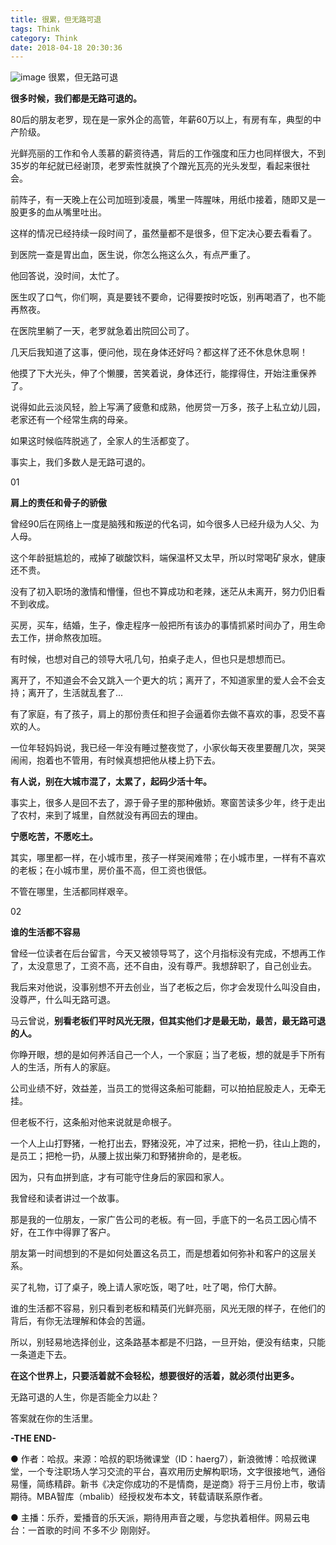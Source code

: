 ```yaml
---
title: 很累，但无路可退
tags: Think
category: Think
date: 2018-04-18 20:30:36
---
```

![image](http://ovi3ob9p4.bkt.clouddn.com/TIETU/CT0175.jpg)
很累，但无路可退
<!--more-->


**很多时候，我们都是无路可退的。**

80后的朋友老罗，现在是一家外企的高管，年薪60万以上，有房有车，典型的中产阶级。

光鲜亮丽的工作和令人羡慕的薪资待遇，背后的工作强度和压力也同样很大，不到35岁的年纪就已经谢顶，老罗索性就换了个蹭光瓦亮的光头发型，看起来很社会。

前阵子，有一天晚上在公司加班到凌晨，嘴里一阵腥味，用纸巾接着，随即又是一股更多的血从嘴里吐出。

这样的情况已经持续一段时间了，虽然量都不是很多，但下定决心要去看看了。

到医院一查是胃出血，医生说，你怎么拖这么久，有点严重了。

他回答说，没时间，太忙了。

医生叹了口气，你们啊，真是要钱不要命，记得要按时吃饭，别再喝酒了，也不能再熬夜。

在医院里躺了一天，老罗就急着出院回公司了。

几天后我知道了这事，便问他，现在身体还好吗？都这样了还不休息休息啊！

他摸了下大光头，伸了个懒腰，苦笑着说，身体还行，能撑得住，开始注重保养了。

说得如此云淡风轻，脸上写满了疲惫和成熟，他房贷一万多，孩子上私立幼儿园，老家还有一个经常生病的母亲。

如果这时候临阵脱逃了，全家人的生活都变了。



事实上，我们多数人是无路可退的。

01

**肩上的责任和骨子的骄傲**

曾经90后在网络上一度是脑残和叛逆的代名词，如今很多人已经升级为人父、为人母。

这个年龄挺尴尬的，戒掉了碳酸饮料，端保温杯又太早，所以时常喝矿泉水，健康还不贵。

没有了初入职场的激情和懵懂，但也不算成功和老辣，迷茫从未离开，努力仍旧看不到收成。

买房，买车，结婚，生子，像走程序一般把所有该办的事情抓紧时间办了，用生命去工作，拼命熬夜加班。

有时候，也想对自己的领导大吼几句，拍桌子走人，但也只是想想而已。

离开了，不知道会不会又跳入一个更大的坑；离开了，不知道家里的爱人会不会支持；离开了，生活就乱套了...

有了家庭，有了孩子，肩上的那份责任和担子会逼着你去做不喜欢的事，忍受不喜欢的人。

一位年轻妈妈说，我已经一年没有睡过整夜觉了，小家伙每天夜里要醒几次，哭哭闹闹，抱着也不管用，有时候真想把他从楼上扔下去。

**有人说，别在大城市混了，太累了，起码少活十年。**

事实上，很多人是回不去了，源于骨子里的那种傲娇。寒窗苦读多少年，终于走出了农村，来到了城里，自然就没有再回去的理由。

**宁愿吃苦，不愿吃土。**



其实，哪里都一样，在小城市里，孩子一样哭闹难带；在小城市里，一样有不喜欢的老板；在小城市里，房价虽不高，但工资也很低。

不管在哪里，生活都同样艰辛。

02

**谁的生活都不容易**

曾经一位读者在后台留言，今天又被领导骂了，这个月指标没有完成，不想再工作了，太没意思了，工资不高，还不自由，没有尊严。我想辞职了，自己创业去。

我后来对他说，没事别想不开去创业，当了老板之后，你才会发现什么叫没自由，没尊严，什么叫无路可退。

马云曾说，**别看老板们平时风光无限，但其实他们才是最无助，最苦，最无路可退的人。**

你睁开眼，想的是如何养活自己一个人，一个家庭；当了老板，想的就是手下所有人的生活，所有人的家庭。

公司业绩不好，效益差，当员工的觉得这条船可能翻，可以拍拍屁股走人，无牵无挂。

但老板不行，这条船对他来说就是命根子。

一个人上山打野猪，一枪打出去，野猪没死，冲了过来，把枪一扔，往山上跑的，是员工；把枪一扔，从腰上拔出柴刀和野猪拚命的，是老板。

因为，只有血拼到底，才有可能守住身后的家园和家人。

我曾经和读者讲过一个故事。

那是我的一位朋友，一家广告公司的老板。有一回，手底下的一名员工因心情不好，在工作中得罪了客户。

朋友第一时间想到的不是如何处置这名员工，而是想着如何弥补和客户的这层关系。

买了礼物，订了桌子，晚上请人家吃饭，喝了吐，吐了喝，伶仃大醉。

谁的生活都不容易，别只看到老板和精英们光鲜亮丽，风光无限的样子，在他们的背后，有你无法理解和体会的苦逼。

所以，别轻易地选择创业，这条路基本都是不归路，一旦开始，便没有结束，只能一条道走下去。

**在这个世界上，只要活着就不会轻松，想要很好的活着，就必须付出更多。**

无路可退的人生，你是否能全力以赴？

答案就在你的生活里。

**-THE END-**

● 作者：哈叔。来源：哈叔的职场微课堂（ID：haerg7），新浪微博：哈叔微课堂，一个专注职场人学习交流的平台，喜欢用历史解构职场，文字很接地气，通俗易懂，简练精辟。新书《决定你成功的不是情商，是逆商》将于三月份上市，敬请期待。MBA智库（mbalib）经授权发布本文，转载请联系原作者。

● 主播：乐乔，爱播音的乐天派，期待用声音之暖，与您执着相伴。网易云电台：一首歌的时间 不多不少 刚刚好。
